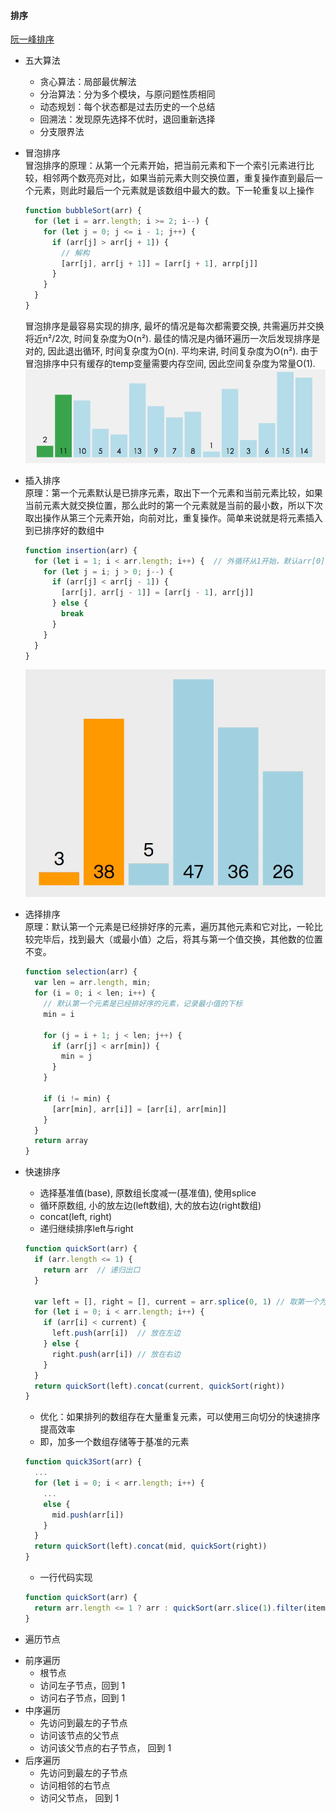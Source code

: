 #### 排序
  [阮一峰排序](https://javascript.ruanyifeng.com/library/sorting.html#toc12)

* 五大算法
  - 贪心算法：局部最优解法
  - 分治算法：分为多个模块，与原问题性质相同
  - 动态规划：每个状态都是过去历史的一个总结
  - 回溯法：发现原先选择不优时，退回重新选择
  - 分支限界法

* 冒泡排序  
  冒泡排序的原理：从第一个元素开始，把当前元素和下一个索引元素进行比较，相邻两个数亮亮对比，如果当前元素大则交换位置，重复操作直到最后一个元素，则此时最后一个元素就是该数组中最大的数。下一轮重复以上操作
  ```javascript
  function bubbleSort(arr) {
    for (let i = arr.length; i >= 2; i--) {
      for (let j = 0; j <= i - 1; j++) {
        if (arr[j] > arr[j + 1]) {
          // 解构
          [arr[j], arr[j + 1]] = [arr[j + 1], arrp[j]]
        }
      }
    }
  }
  ```
  冒泡排序是最容易实现的排序, 最坏的情况是每次都需要交换, 共需遍历并交换将近n²/2次, 时间复杂度为O(n²). 最佳的情况是内循环遍历一次后发现排序是对的, 因此退出循环, 时间复杂度为O(n). 平均来讲, 时间复杂度为O(n²). 由于冒泡排序中只有缓存的temp变量需要内存空间, 因此空间复杂度为常量O(1).
  ![bubble](./image/bubble.gif?raw=true '冒泡排序')


* 插入排序  
  原理：第一个元素默认是已排序元素，取出下一个元素和当前元素比较，如果当前元素大就交换位置，那么此时的第一个元素就是当前的最小数，所以下次取出操作从第三个元素开始，向前对比，重复操作。简单来说就是将元素插入到已排序好的数组中
  ```javascript
  function insertion(arr) {
    for (let i = 1; i < arr.length; i++) {  // 外循环从1开始，默认arr[0]是有序段
      for (let j = i; j > 0; j--) {
        if (arr[j] < arr[j - 1]) {
          [arr[j], arr[j - 1]] = [arr[j - 1], arr[j]]
        } else {
          break
        }
      }
    }
  }
  ```
  ![insertion](./image/insertion.gif?raw=true '插入排序')

* 选择排序  
  原理：默认第一个元素是已经排好序的元素，遍历其他元素和它对比，一轮比较完毕后，找到最大（或最小值）之后，将其与第一个值交换，其他数的位置不变。
  ```javascript
  function selection(arr) {
    var len = arr.length, min;
    for (i = 0; i < len; i++) {
      // 默认第一个元素是已经排好序的元素，记录最小值的下标
      min = i

      for (j = i + 1; j < len; j++) {
        if (arr[j] < arr[min]) {
          min = j
        }
      }

      if (i != min) {
        [arr[min], arr[i]] = [arr[i], arr[min]]
      }
    }
    return array
  }
  ```

* 快速排序  
  - 选择基准值(base), 原数组长度减一(基准值), 使用splice
  - 循环原数组, 小的放左边(left数组), 大的放右边(right数组)
  - concat(left, right)
  - 递归继续排序left与right
  ```javascript
  function quickSort(arr) {
    if (arr.length <= 1) {
      return arr  // 递归出口
    }

    var left = [], right = [], current = arr.splice(0, 1) // 取第一个为基准
    for (let i = 0; i < arr.length; i++) {
      if (arr[i] < current) {
        left.push(arr[i])  // 放在左边
      } else {
        right.push(arr[i]) // 放在右边
      }
    }
    return quickSort(left).concat(current, quickSort(right))
  }
  ```
  - 优化：如果排列的数组存在大量重复元素，可以使用三向切分的快速排序提高效率
  - 即，加多一个数组存储等于基准的元素
  ```javascript
  function quick3Sort(arr) {
    ...
    for (let i = 0; i < arr.length; i++) {
      ...
      else {
        mid.push(arr[i])
      }
    }
    return quickSort(left).concat(mid, quickSort(right))
  }
  ```
  - 一行代码实现
  ```javascript
  function quickSort(arr) {
    return arr.length <= 1 ? arr : quickSort(arr.slice(1).filter(item => item <= arr[0])).concat(arr[0], quickSort(arr.slice(1).filter(item => item > arr[0])))
  }
  ```


* 遍历节点
- 前序遍历
  - 根节点
  - 访问左子节点，回到 1
  - 访问右子节点，回到 1
- 中序遍历
  - 先访问到最左的子节点
  - 访问该节点的父节点
  - 访问该父节点的右子节点， 回到 1
- 后序遍历
  - 先访问到最左的子节点
  - 访问相邻的右节点
  - 访问父节点， 回到 1


